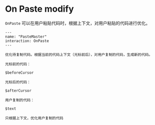 # On Paste modify

`OnPaste` 可以在用户粘贴代码时，根据上下文，对用户粘贴的代码进行优化。

```shire
---
name: "PasteMaster"
interaction: OnPaste
---

优化待复制代码。根据当前的代码上下文（光标前后），对用户复制的代码，生成新的代码。

光标前的代码：

$beforeCursor

光标后的代码：

$afterCursor

用户复制的代码：

$text

只根据上下文，优化用户复制的代码
```

